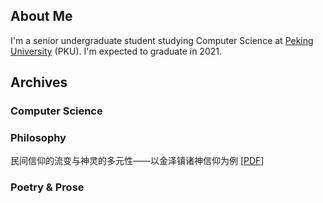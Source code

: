 ## About Me

I'm a senior undergraduate student studying Computer Science at [Peking University](https://www.pku.edu.cn/) (PKU). I'm expected to graduate in 2021.

## Archives

### Computer Science

### Philosophy

民间信仰的流变与神灵的多元性——以金泽镇诸神信仰为例 \[[PDF](./docs/Phil/民间信仰的流变与神灵的多元性——以金泽镇诸神信仰为例.pdf)\]

### Poetry & Prose
